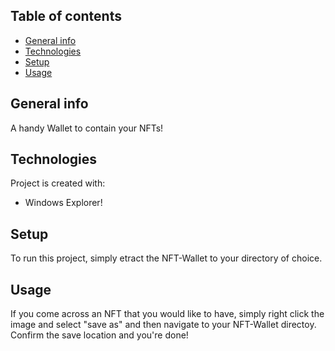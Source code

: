 ## Table of contents

- [General info](#general-info)
- [Technologies](#technologies)
- [Setup](#setup)
- [Usage](#usage)

## General info

A handy Wallet to contain your NFTs!

## Technologies

Project is created with:

- Windows Explorer!

## Setup

To run this project, simply etract the NFT-Wallet to your directory of choice.

## Usage

If you come across an NFT that you would like to have, simply right click the image and select "save as" and then navigate to your NFT-Wallet directoy.
Confirm the save location and you're done!
